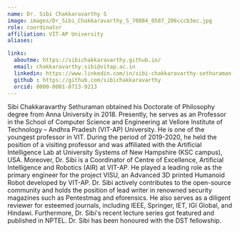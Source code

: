 ```yaml
---
name: Dr. Sibi Chakkaravarthy S
image: images/Dr_Sibi_Chakkaravarthy_S_70084_0587_206cccb3ec.jpg
role: coordinator
affiliation: VIT-AP University
aliases:

links:
  aboutme: https://sibichakkaravarthy.github.io/
  email: chakkaravarthy.sibi@vitap.ac.in
  linkedin: https://www.linkedin.com/in/sibi-chakkaravarthy-sethuraman-7aba651a/
  github : https://github.com/sibichakkaravarthy
  orcid: 0000-0001-8713-9213
---
```


Sibi Chakkaravarthy Sethuraman obtained his Doctorate of Philosophy degree from Anna University in 2018. Presently, he serves as an Professor in the School of Computer Science and Engineering at Vellore Institute of Technology – Andhra Pradesh (VIT-AP) University. He is one of the youngest professor in VIT. During the period of 2019-2020, he held the position of a visiting professor and was affiliated with the Artificial Intelligence Lab at University Systems of New Hampshire (KSC campus), USA. Moreover, Dr. Sibi is a Coordinator of Centre of Excellence, Artificial Intelligence and Robotics (AIR) at VIT-AP. He played a leading role as the primary engineer for the project VISU, an Advanced 3D printed Humanoid Robot developed by VIT-AP. Dr. Sibi actively contributes to the open-source community and holds the position of lead writer in renowned security magazines such as Pentestmag and eforensics. He also serves as a diligent reviewer for esteemed journals, including IEEE, Springer, IET, IGI Global, and Hindawi. Furthermore, Dr. Sibi's recent lecture series got featured and published in NPTEL. Dr. Sibi has been honoured with the DST fellowship.
